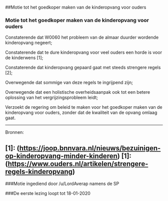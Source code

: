 ##Motie tot het goedkoper maken van de kinderopvang voor ouders 
 
### Motie tot het goedkoper maken van de kinderopvang voor ouders

Constaterende dat W0060 het probleem van de almaar duurder wordende kinderopvang negeert;

Constaterende dat te dure kinderopvang voor veel ouders een horde is voor de kinderwens [1];

Constaterende dat kinderopvang gepaard gaat met steeds strengere regels [2];

Overwegende dat sommige van deze regels te ingrijpend zijn;

Overwegende dat een holistische overheidsaanpak ook tot een betere oplossing van het vergrijzingsprobleem leidt;

Verzoekt de regering om beleid te maken voor het goedkoper maken van de kinderopvang voor ouders, zonder dat de kwaliteit van de opvang omlaag gaat.

---

Bronnen:

**[1]**: (https://joop.bnnvara.nl/nieuws/bezuinigen-op-kinderopvang-minder-kinderen)
**[1]**: (https://www.ouders.nl/artikelen/strengere-regels-kinderopvang)
---

###Motie ingediend door /u/LordAverap namens de SP

###De eerste lezing loopt tot 18-01-2020